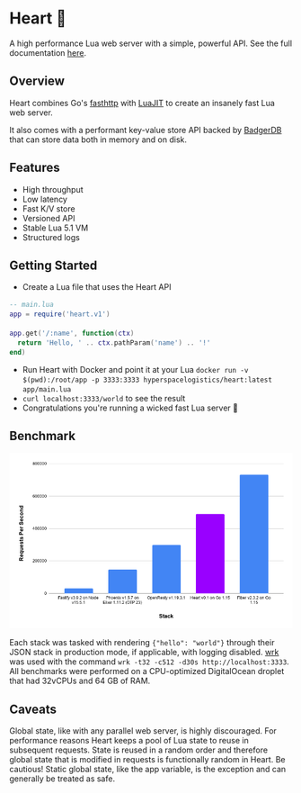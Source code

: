 # Heart 💜

A high performance Lua web server with a simple, powerful API. See the full documentation [here](https://heart.hyperspacelogistics.com/).

## Overview

Heart combines Go's [fasthttp](https://github.com/valyala/fasthttp) with [LuaJIT](https://luajit.org/)
to create an insanely fast Lua web server.

It also comes with a performant key-value store API backed by [BadgerDB](https://github.com/dgraph-io/badger)
that can store data both in memory and on disk.

## Features

- High throughput
- Low latency
- Fast K/V store
- Versioned API
- Stable Lua 5.1 VM
- Structured logs

## Getting Started

- Create a Lua file that uses the Heart API

```Lua
-- main.lua
app = require('heart.v1')

app.get('/:name', function(ctx)
  return 'Hello, ' .. ctx.pathParam('name') .. '!'
end)
```

- Run Heart with Docker and point it at your Lua `docker run -v $(pwd):/root/app -p 3333:3333 hyperspacelogistics/heart:latest app/main.lua`
- `curl localhost:3333/world` to see the result
- Congratulations you're running a wicked fast Lua server 🎊

## Benchmark

![Benchmark](benchmark.png)

Each stack was tasked with rendering `{"hello": "world"}` through their JSON stack in production mode, if applicable, with logging disabled.
[wrk](https://github.com/wg/wrk) was used with the command `wrk -t32 -c512 -d30s http://localhost:3333`.
All benchmarks were performed on a CPU-optimized DigitalOcean droplet that had 32vCPUs and 64 GB of RAM.

## Caveats

Global state, like with any parallel web server, is highly discouraged. For performance reasons Heart keeps a
pool of Lua state to reuse in subsequent requests. State is reused in a random order and therefore global state that
is modified in requests is functionally random in Heart. Be cautious! Static global state, like the app variable, is the exception
and can generally be treated as safe.
